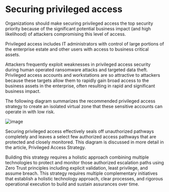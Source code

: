 # Securing privileged access

Organizations should make securing privileged access the top security priority because of the significant potential business impact (and high likelihood) of attackers compromising this level of access.

Privileged access includes IT administrators with control of large portions of the enterprise estate and other users with access to business critical assets.

Attackers frequently exploit weaknesses in privileged access security during human operated ransomware attacks and targeted data theft. Privileged access accounts and workstations are so attractive to attackers because these targets allow them to rapidly gain broad access to the business assets in the enterprise, often resulting in rapid and significant business impact.

The following diagram summarizes the recommended privileged access strategy to create an isolated virtual zone that these sensitive accounts can operate in with low risk.

![image](https://github.com/user-attachments/assets/ce383f8d-5cfd-4578-b0e8-6b7fb08c1beb)

Securing privileged access effectively seals off unauthorized pathways completely and leaves a select few authorized access pathways that are protected and closely monitored. This diagram is discussed in more detail in the article, Privileged Access Strategy.

Building this strategy requires a holistic approach combining multiple technologies to protect and monitor those authorized escalation paths using Zero Trust principles including explicit validation, least privilege, and assume breach. This strategy requires multiple complementary initiatives that establish a holistic technology approach, clear processes, and rigorous operational execution to build and sustain assurances over time.
